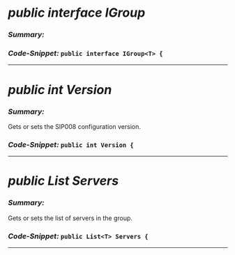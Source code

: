 # _public interface IGroup<T>_

### _Summary:_

### _Code-Snippet:_ ``public interface IGroup<T> {``

---
# _public int Version_

### _Summary:_
Gets or sets the SIP008 configuration version.
### _Code-Snippet:_ ``public int Version {``

---
# _public List<T> Servers_

### _Summary:_
Gets or sets the list of servers in the group.
### _Code-Snippet:_ ``public List<T> Servers {``

---

